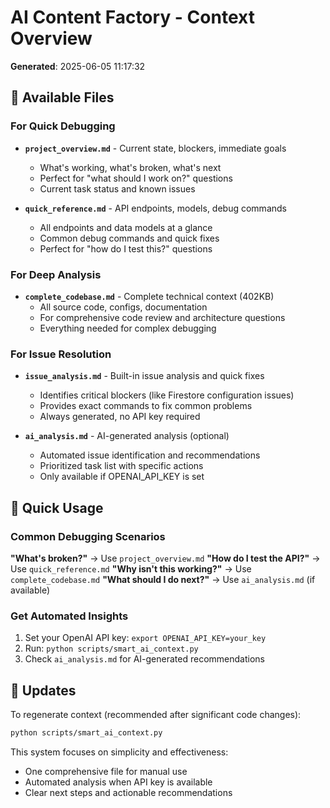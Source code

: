 # AI Content Factory - Context Overview

**Generated**: 2025-06-05 11:17:32

## 📁 Available Files

### For Quick Debugging
- **`project_overview.md`** - Current state, blockers, immediate goals
  - What's working, what's broken, what's next
  - Perfect for "what should I work on?" questions
  - Current task status and known issues

- **`quick_reference.md`** - API endpoints, models, debug commands
  - All endpoints and data models at a glance
  - Common debug commands and quick fixes
  - Perfect for "how do I test this?" questions

### For Deep Analysis
- **`complete_codebase.md`** - Complete technical context (402KB)
  - All source code, configs, documentation
  - For comprehensive code review and architecture questions
  - Everything needed for complex debugging

### For Issue Resolution
- **`issue_analysis.md`** - Built-in issue analysis and quick fixes
  - Identifies critical blockers (like Firestore configuration issues)
  - Provides exact commands to fix common problems
  - Always generated, no API key required

- **`ai_analysis.md`** - AI-generated analysis (optional)
  - Automated issue identification and recommendations
  - Prioritized task list with specific actions
  - Only available if OPENAI_API_KEY is set

## 🚀 Quick Usage

### Common Debugging Scenarios
**"What's broken?"** → Use `project_overview.md`
**"How do I test the API?"** → Use `quick_reference.md`
**"Why isn't this working?"** → Use `complete_codebase.md`
**"What should I do next?"** → Use `ai_analysis.md` (if available)

### Get Automated Insights
1. Set your OpenAI API key: `export OPENAI_API_KEY=your_key`
2. Run: `python scripts/smart_ai_context.py`
3. Check `ai_analysis.md` for AI-generated recommendations

## 🔄 Updates

To regenerate context (recommended after significant code changes):
```bash
python scripts/smart_ai_context.py
```

This system focuses on simplicity and effectiveness:
- One comprehensive file for manual use
- Automated analysis when API key is available
- Clear next steps and actionable recommendations
